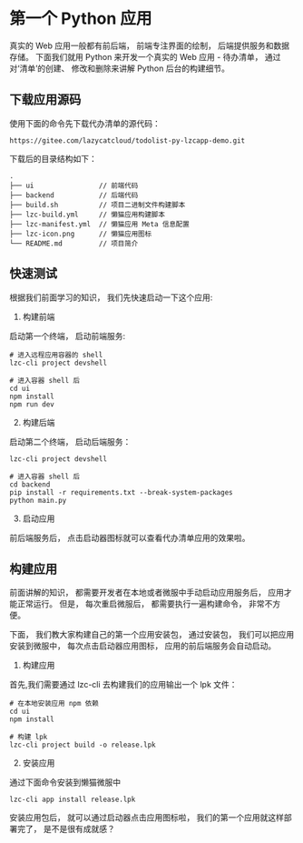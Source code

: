 # 第一个 Python 应用
真实的 Web 应用一般都有前后端， 前端专注界面的绘制， 后端提供服务和数据存储。 下面我们就用 Python 来开发一个真实的 Web 应用 - 待办清单， 通过对‘清单’的创建、 修改和删除来讲解 Python 后台的构建细节。

## 下载应用源码
使用下面的命令先下载代办清单的源代码：

```shell
https://gitee.com/lazycatcloud/todolist-py-lzcapp-demo.git
```

下载后的目录结构如下：
```shell
.
├── ui                // 前端代码
├── backend           // 后端代码
├── build.sh          // 项目二进制文件构建脚本
├── lzc-build.yml     // 懒猫应用构建脚本
├── lzc-manifest.yml  // 懒猫应用 Meta 信息配置
├── lzc-icon.png      // 懒猫应用图标
└── README.md         // 项目简介
```

## 快速测试
根据我们前面学习的知识， 我们先快速启动一下这个应用:

1. 构建前端

启动第一个终端， 启动前端服务:

```shell
# 进入远程应用容器的 shell
lzc-cli project devshell

# 进入容器 shell 后
cd ui
npm install
npm run dev
```

2. 构建后端

启动第二个终端， 启动后端服务：

```shell
lzc-cli project devshell

# 进入容器 shell 后
cd backend
pip install -r requirements.txt --break-system-packages
python main.py
```

3. 启动应用

前后端服务后， 点击启动器图标就可以查看代办清单应用的效果啦。

## 构建应用
前面讲解的知识， 都需要开发者在本地或者微服中手动启动应用服务后， 应用才能正常运行。 但是， 每次重启微服后， 都需要执行一遍构建命令， 非常不方便。

下面， 我们教大家构建自己的第一个应用安装包， 通过安装包， 我们可以把应用安装到微服中， 每次点击启动器应用图标， 应用的前后端服务会自动启动。

1. 构建应用

首先,我们需要通过 lzc-cli 去构建我们的应用输出一个 lpk 文件：

```shell
# 在本地安装应用 npm 依赖
cd ui
npm install

# 构建 lpk
lzc-cli project build -o release.lpk
```

2. 安装应用

通过下面命令安装到懒猫微服中

```shell
lzc-cli app install release.lpk
```

安装应用包后， 就可以通过启动器点击应用图标啦， 我们的第一个应用就这样部署完了， 是不是很有成就感？
